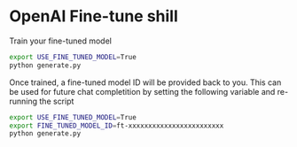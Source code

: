 # OpenAI Fine-tune shill

Train your fine-tuned model

```bash
export USE_FINE_TUNED_MODEL=True
python generate.py
```

Once trained, a fine-tuned model ID will be provided back to you. This can be used for future chat completition by setting the following variable and re-running the script

```bash
export USE_FINE_TUNED_MODEL=True
export FINE_TUNED_MODEL_ID=ft-xxxxxxxxxxxxxxxxxxxxxxxx
python generate.py
```

